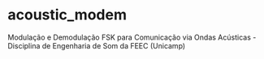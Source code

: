 # acoustic_modem
Modulação e Demodulação FSK para Comunicação via Ondas Acústicas - Disciplina de Engenharia de Som da FEEC (Unicamp)
